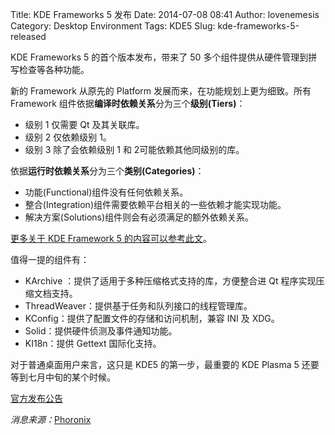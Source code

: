 Title: KDE Frameworks 5 发布
Date: 2014-07-08 08:41
Author: lovenemesis
Category: Desktop Environment
Tags: KDE5
Slug: kde-frameworks-5-released

KDE Frameworks 5 的首个版本发布，带来了 50
多个组件提供从硬件管理到拼写检查等各种功能。

新的 Framework 从原先的 Platform 发展而来，在功能规划上更为细致。所有
Framework 组件依据**编译时依赖关系**分为三个**级别(Tiers)**：

-   级别 1 仅需要 Qt 及其关联库。
-   级别 2 仅依赖级别 1。
-   级别 3 除了会依赖级别 1 和 2可能依赖其他同级别的库。

依据**运行时依赖关系**分为三个**类别(Categories)**：

-   功能(Functional)组件没有任何依赖关系。
-   整合(Integration)组件需要依赖平台相关的一些依赖才能实现功能。
-   解决方案(Solutions)组件则会有必须满足的额外依赖关系。

[更多关于 KDE Framework 5
的内容可以参考此文](http://dot.kde.org/2013/09/25/frameworks-5)。

值得一提的组件有：

-   KArchive ：提供了适用于多种压缩格式支持的库，方便整合进 Qt
    程序实现压缩文档支持。
-   ThreadWeaver：提供基于任务和队列接口的线程管理库。
-   KConfig：提供了配置文件的存储和访问机制，兼容 INI 及 XDG。
-   Solid：提供硬件侦测及事件通知功能。
-   KI18n：提供 Gettext 国际化支持。

对于普通桌面用户来言，这只是 KDE5 的第一步，最重要的 KDE Plasma 5
还要等到七月中旬的某个时候。

[官方发布公告](http://kde.org/announcements/kde-frameworks-5.0.php)

*消息来源：*[Phoronix](http://www.phoronix.com/scan.php?page=news_item&px=MTczNzE)
